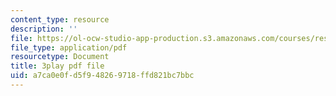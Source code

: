 ```yaml
---
content_type: resource
description: ''
file: https://ol-ocw-studio-app-production.s3.amazonaws.com/courses/res-18-007-calculus-revisited-multivariable-calculus-fall-2011/a7ca0e0fd5f948269718ffd821bc7bbc_io8kTsSnOdE.pdf
file_type: application/pdf
resourcetype: Document
title: 3play pdf file
uid: a7ca0e0f-d5f9-4826-9718-ffd821bc7bbc
---
```

